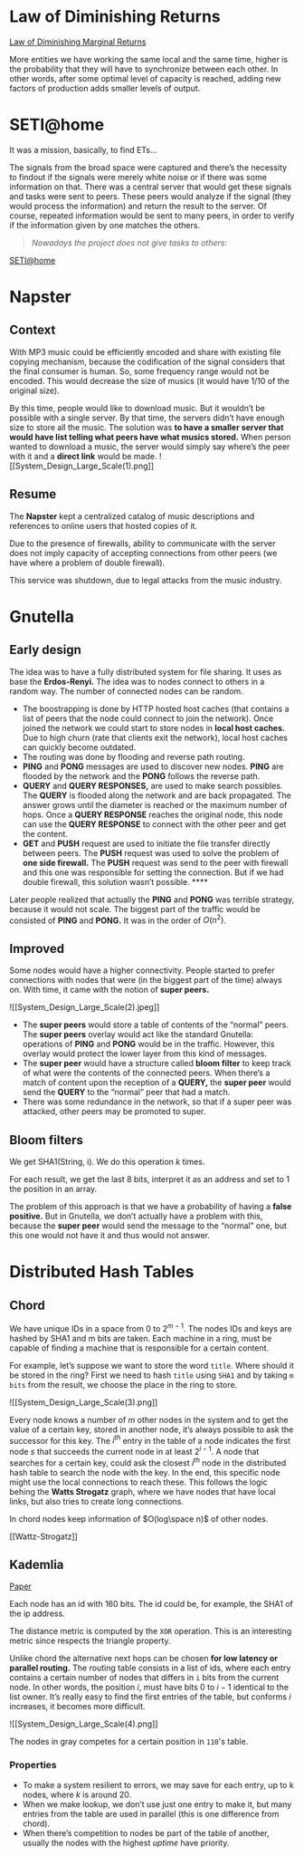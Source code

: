 # Law of Diminishing Returns

[Law of Diminishing Marginal Returns](https://www.investopedia.com/terms/l/lawofdiminishingmarginalreturn.asp)

More entities we have working the same local and the same time, higher is the probability that they will have to synchronize between each other. In other words, after some optimal level of capacity is reached, adding new factors of production adds smaller levels of output.

# SETI@home

It was a mission, basically, to find ETs...

The signals from the broad space were captured and there’s the necessity to findout if the signals were merely white noise or if there was some information on that. There was a central server that would get these signals and tasks were sent to peers. These peers would analyze if the signal (they would process the information) and return the result to the server. Of course, repeated information would be sent to many peers, in order to verify if the information given by one matches the others.

> _Nowadays the project does not give tasks to others:_

[SETI@home](https://setiathome.berkeley.edu/)

# Napster

## Context

With MP3 music could be efficiently encoded and share with existing file copying mechanism, because the codification of the signal considers that the final consumer is human. So, some frequency range would not be encoded. This would decrease the size of musics (it would have 1/10 of the original size).

By this time, people would like to download music. But it wouldn’t be possible with a single server. By that time, the servers didn’t have enough size to store all the music. The solution was **to have a smaller server that would have list telling what peers have what musics stored.** When person wanted to download a music, the server would simply say where’s the peer with it and a **direct link** would be made.
![[System_Design_Large_Scale(1).png]]

## Resume

The **Napster** kept a centralized catalog of music descriptions and references to online users that hosted copies of it.

Due to the presence of firewalls, ability to communicate with the server does not imply capacity of accepting connections from other peers (we have where a problem of double firewall).

This service was shutdown, due to legal attacks from the music industry.

# Gnutella

## Early design

The idea was to have a fully distributed system for file sharing. It uses as base the **Erdos-Renyi.** The idea was to nodes connect to others in a random way. The number of connected nodes can be random.

-   The boostrapping is done by HTTP hosted host caches (that contains a list of peers that the node could connect to join the network). Once joined the network we could start to store nodes in **local host caches.** Due to high churn (rate that clients exit the network), local host caches can quickly become outdated.
-   The routing was done by flooding and reverse path routing.
-   **PING** and **PONG** messages are used to discover new nodes. **PING** are flooded by the network and the **PONG** follows the reverse path.
-   **QUERY** and **QUERY RESPONSES,** are used to make search possibles. The **QUERY** is flooded along the network and are back propagated. The answer grows until the diameter is reached or the maximum number of hops. Once a **QUERY RESPONSE** reaches the original node, this node can use the **QUERY RESPONSE** to connect with the other peer and get the content.
-   **GET** and **PUSH** request are used to initiate the file transfer directly between peers. The **PUSH** request was used to solve the problem of **one side firewall.** The **PUSH** request was send to the peer with firewall and this one was responsible for setting the connection. But if we had double firewall, this solution wasn’t possible. ****

Later people realized that actually the **PING** and **PONG** was terrible strategy, because it would not scale. The biggest part of the traffic would be consisted of **PING** and **PONG.** It was in the order of $O(n^2)$.

## Improved

Some nodes would have a higher connectivity. People started to prefer connections with nodes that were (in the biggest part of the time) always on. With time, it came with the notion of **super peers.**

![[System_Design_Large_Scale(2).jpeg]]
-   The **super peers** would store a table of contents of the “normal” peers. The **super peers** overlay would act like the standard Gnutella: operations of **PING** and **PONG** would be in the traffic. However, this overlay would protect the lower layer from this kind of messages.
-   The **super peer** would have a structure called **bloom filter** to keep track of what were the contents of the connected peers. When there’s a match of content upon the reception of a **QUERY,** the **super peer** would send the **QUERY** to the “normal” peer that had a match.
-   There was some redundance in the network, so that if a super peer was attacked, other peers may be promoted to super.

## Bloom filters

We get SHA1(String, i). We do this operation $k$ times.

For each result, we get the last 8 bits, interpret it as an address and set to 1 the position in an array.

The problem of this approach is that we have a probability of having a **false positive.** But in Gnutella, we don’t actually have a problem with this, because the **super peer** would send the message to the “normal” one, but this one would not have it and thus would not answer.

# Distributed Hash Tables

## Chord

We have unique IDs in a space from $0$ to $2^{m-1}$. The nodes IDs and keys are hashed by SHA1 and m bits are taken. Each machine in a ring, must be capable of finding a machine that is responsible for a certain content.

For example, let’s suppose we want to store the word `title`. Where should it be stored in the ring? First we need to hash `title` using `SHA1` and by taking `m bits` from the result, we choose the place in the ring to store.

![[System_Design_Large_Scale(3).png]]

Every node knows a number of $m$ other nodes in the system and to get the value of a certain key, stored in another node, it’s always possible to ask the successor for this key. The $i^{th}$ entry in the table of a node indicates the first node $s$ that succeeds the current node in at least $2^{i-1}$. A node that searches for a certain key, could ask the closest $i^{th}$ node in the distributed hash table to search the node with the key. In the end, this specific node might use the local connections to reach these. This follows the logic behing the **Watts Strogatz** graph, where we have nodes that have local links, but also tries to create long connections.

In chord nodes keep information of $O(log\space n)$ of other nodes.

[[Wattz-Strogatz]]

## Kademlia

[Paper](https://pdos.csail.mit.edu/~petar/papers/maymounkov-kademlia-lncs.pdf)

Each node has an id with 160 bits. The id could be, for example, the SHA1 of the ip address.

The distance metric is computed by the `XOR` operation. This is an interesting metric since respects the triangle property.

Unlike chord the alternative next hops can be chosen **for low latency or parallel routing.** The routing table consists in a list of ids, where each entry contains a certain number of nodes that differs in `i` bits from the current node. In other words, the position $i$, must have bits $0$ to $i-1$ identical to the list owner. It’s really easy to find the first entries of the table, but conforms $i$ increases, it becomes more difficult.

![[System_Design_Large_Scale(4).png]]

The nodes in gray competes for a certain position in `110`'s table.

### Properties

-   To make a system resilient to errors, we may save for each entry, up to k nodes, where $k$ is around 20.
-   When we make lookup, we don’t use just one entry to make it, but many entries from the table are used in parallel (this is one difference from chord).
-   When there’s competition to nodes be part of the table of another, usually the nodes with the highest _uptime_ have priority.